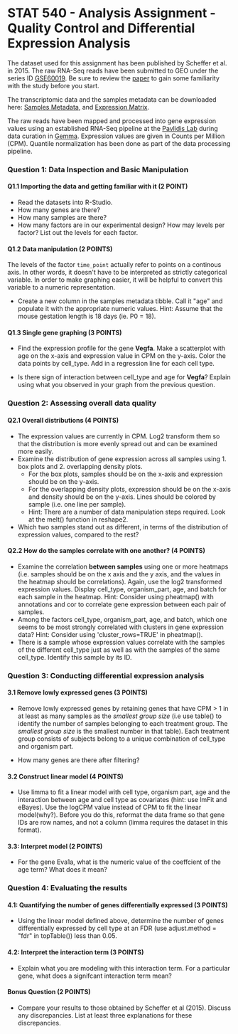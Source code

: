 STAT 540 - Analysis Assignment - Quality Control and Differential Expression Analysis
================

The dataset used for this assignment has been published by Scheffer et al. in 2015. The raw RNA-Seq reads have been submitted to GEO under the series ID [GSE60019](https://www.ncbi.nlm.nih.gov/geo/query/acc.cgi?acc=GSE60019). Be sure to review the [paper](https://www.ncbi.nlm.nih.gov/pubmed/25904789) to gain some familiarity with the study before you start.

The transcriptomic data and the samples metadata can be downloaded here: [Samples Metadata](data/gse60019_expression_matrix.RDS), and [Expression Matrix](data/gse60019_experiment_design.RDS).

The raw reads have been mapped and processed into gene expression values using an established RNA-Seq pipeline at the [Pavlidis Lab](http://pavlab.msl.ubc.ca/) during data curation in [Gemma](https://gemma.msl.ubc.ca/expressionExperiment/showExpressionExperiment.html?id=9818). Expression values are given in Counts per Million (CPM). Quantile normalization has been done as part of the data processing pipeline.

### Question 1: Data Inspection and Basic Manipulation

#### Q1.1 Importing the data and getting familiar with it (2 POINT)

-   Read the datasets into R-Studio.
-   How many genes are there?
-   How many samples are there?
-   How many factors are in our experimental design? How may levels per factor? List out the levels for each factor.

#### Q1.2 Data manipulation (2 POINTS)

The levels of the factor `time_point` actually refer to points on a continous axis. In other words, it doesn't have to be interpreted as strictly categorical variable. In order to make graphing easier, it will be helpful to convert this variable to a numeric representation.

-   Create a new column in the samples metadata tibble. Call it "age" and populate it with the appropriate numeric values. Hint: Assume that the mouse gestation length is 18 days (ie. P0 = 18).

#### Q1.3 Single gene graphing (3 POINTS)

-   Find the expression profile for the gene **Vegfa**. Make a scatterplot with age on the x-axis and expression value in CPM on the y-axis. Color the data points by cell\_type. Add in a regression line for each cell type.

-   Is there sign of interaction between cell\_type and age for **Vegfa**? Explain using what you observed in your graph from the previous question.

### Question 2: Assessing overall data quality

#### Q2.1 Overall distributions (4 POINTS)

-   The expression values are currently in CPM. Log2 transform them so that the distribution is more evenly spread out and can be examined more easily.
-   Examine the distribution of gene expression across all samples using 1. box plots and 2. overlapping density plots.
    -   For the box plots, samples should be on the x-axis and expression should be on the y-axis.
    -   For the overlapping density plots, expression should be on the x-axis and density should be on the y-axis. Lines should be colored by sample (i.e. one line per sample).
    -   Hint: There are a number of data manipulation steps required. Look at the melt() function in reshape2.
-   Which two samples stand out as different, in terms of the distribution of expression values, compared to the rest?

#### Q2.2 How do the samples correlate with one another? (4 POINTS)

-   Examine the correlation **between samples** using one or more heatmaps (i.e. samples should be on the x axis and the y axis, and the values in the heatmap should be correlations). Again, use the log2 transformed expression values. Display cell\_type, organism\_part, age, and batch for each sample in the heatmap. Hint: Consider using pheatmap() with annotations and cor to correlate gene expression between each pair of samples.
-   Among the factors cell\_type, organism\_part, age, and batch, which one seems to be most strongly correlated with clusters in gene expression data? Hint: Consider using 'cluster\_rows=TRUE' in pheatmap().
-   There is a sample whose expression values correlate with the samples of the different cell\_type just as well as with the samples of the same cell\_type. Identify this sample by its ID.

### Question 3: Conducting differential expression analysis

#### 3.1 Remove lowly expressed genes (3 POINTS)

-   Remove lowly expressed genes by retaining genes that have CPM &gt; 1 in at least as many samples as the *smallest group size* (i.e use table() to identify the number of samples belonging to each treatment group. The *smallest group size* is the smallest number in that table). Each treatment group consists of subjects belong to a unique combination of cell_type and organism part.

-   How many genes are there after filtering?

#### 3.2 Construct linear model (4 POINTS)

-   Use limma to fit a linear model with cell type, organism part, age and the interaction between age and cell type as covariates (hint: use lmFit and eBayes). Use the logCPM value instead of CPM to fit the linear model(why?). Before you do this, reformat the data frame so that gene IDs are row names, and not a column (limma requires the dataset in this format).


#### 3.3: Interpret model (2 POINTS)

-   For the gene Eva1a, what is the numeric value of the coeffcient of the age term? What does it mean?

    
### Question 4: Evaluating the results

#### 4.1: Quantifying the number of genes differentially expressed (3 POINTS)

-   Using the linear model defined above, determine the number of genes differentially expressed by cell type at an FDR (use adjust.method = "fdr" in topTable()) less than 0.05.

#### 4.2: Interpret the interaction term (3 POINTS)

-   Explain what you are modeling with this interaction term. For a particular gene, what does a signifcant interaction term mean?

#### **Bonus Question** (2 POINTS)

-   Compare your results to those obtained by Scheffer et al (2015). Discuss any discrepancies. List at least three explanations for these discrepancies.
